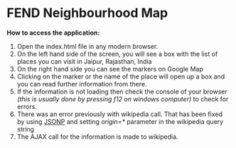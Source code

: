 # FEND Neighbourhood Map

**How to access the application:**
1. Open the index.html file in any modern browser.
2. On the left hand side of the screen, you will see a box with the list of places you can visit in Jaipur, Rajasthan, India
3. On the right hand side you can see the markers on Google Map
4. Clicking on the marker or the name of the place will open up a box and you can read further information from there.
5. If the information is not loading then check the console of your browser *(this is usually done by pressing f12 on windows computer)* to check for errors.
6. There was an error previously with wikipedia call. That has been fixed by using [JSONP](https://learn.jquery.com/ajax/working-with-jsonp/) and setting *origin=\** parameter in the wikipedia query string
10. The AJAX call for the information is made to wikipedia. 
